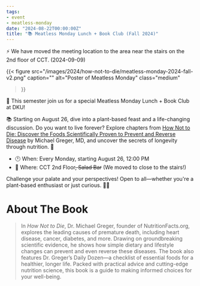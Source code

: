 ```yaml
---
tags:
- event
- meatless-monday
date: "2024-08-22T00:00:00Z"
title: "📚 Meatless Monday Lunch + Book Club (Fall 2024)"
---
```


:zap: We have moved the meeting location to the area near the stairs on the 2nd floor of CCT. (2024-09-09)

{{< 
    figure 
    src="/images/2024/how-not-to-die/meatless-monday-2024-fall-v2.png"
    caption=""
    alt="Poster of Meatless Monday"
    class="medium"
>}}

🌿 This semester join us for a special Meatless Monday Lunch + Book Club at DKU! 

📚 Starting on August 26, dive into a plant-based feast and a life-changing discussion. Do
you want to live forever? Explore chapters from [How Not to Die: Discover the Foods
Scientifically Proven to Prevent and Reverse Disease](https://www.goodreads.com/book/show/25663961-how-not-to-die) by Michael Greger, MD, and
uncover the secrets of longevity through nutrition. 🥗

* 🕛 When: Every Monday, starting August 26, 12:00 PM
* 📍 Where: CCT 2nd Floor~~, Salad Bar~~ (We moved to close to the stairs!)

Challenge your palate and your perspectives! Open to all—whether you're a plant-based
enthusiast or just curious. 📖💚

# About The Book

> In *How Not to Die*, Dr. Michael Greger, founder of NutritionFacts.org, explores the
> leading causes of premature death, including heart disease, cancer, diabetes, and more.
> Drawing on groundbreaking scientific evidence, he shows how simple dietary and lifestyle
> changes can prevent and even reverse these diseases. The book also features Dr. Greger’s
> Daily Dozen—a checklist of essential foods for a healthier, longer life. Packed with
> practical advice and cutting-edge nutrition science, this book is a guide to making
> informed choices for your well-being.
